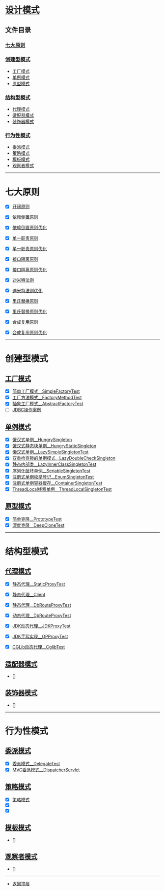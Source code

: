 
# [设计模式](../README.md)

## 文件目录

### [七大原则](#七大原则)

### [创建型模式](#创建型模式)

- [工厂模式](#工厂模式)
- [单例模式](#单例模式)
- [原型模式](#原型模式)

### [结构型模式](#行为性模式)

- [代理模式](#代理模式)
- [适配器模式](#适配器模式)
- [装饰器模式](#装饰器模式)


### [行为性模式](#行为性模式)

- [委派模式](#委派模式)
- [策略模式](#策略模式)
- [模板模式](#模板模式)
- [观察者模式](#观察者模式)

---------------------

# 七大原则

- [x] [开闭原则](src/main/java/com/cpucode/principle/open/closed)

- [x] [依赖倒置原则](src/main/java/com/cpucode/principle/dependence/inversion/simple)
- [x] [依赖倒置原则优化](src/main/java/com/cpucode/principle/dependence/inversion/optimization)

- [x] [单一职责原则](src/main/java/com/cpucode/principle/simple/responsibility/simple)
- [x] [单一职责原则优化](src/main/java/com/cpucode/principle/simple/responsibility/optimization)

- [x] [接口隔离原则](src/main/java/com/cpucode/principle/inter/face/segregation/simple)
- [x] [接口隔离原则优化](src/main/java/com/cpucode/principle/inter/face/segregation/optimization)

- [x] [迪米特法则](src/main/java/com/cpucode/principle/law/of/demeter/simple)
- [x] [迪米特法则优化](src/main/java/com/cpucode/principle/law/of/demeter/optimization)

- [x] [里氏替换原则](src/main/java/com/cpucode/principle/liskov/substitution/simple)
- [x] [里氏替换原则优化](src/main/java/com/cpucode/principle/liskov/substitution/optimization)

- [x] [合成复用原则](src/main/java/com/cpucode/principle/composite/reuse/simple)
- [x] [合成复用原则优化](src/main/java/com/cpucode/principle/composite/reuse/optimization)

----------------------------------

# 创建型模式

## [工厂模式](src/main/java/com/cpucode/pattern/factory)

- [x] [简单工厂模式__SimpleFactoryTest](src/main/java/com/cpucode/pattern/factory/simplefactory/SimpleFactoryTest.java)
- [x] [工厂方法模式__FactoryMethodTest](src/main/java/com/cpucode/pattern/factory/factorymethod/FactoryMethodTest.java)
- [x] [抽象工厂模式__AbstractFactoryTest](src/main/java/com/cpucode/pattern/factory/abstractfactory/AbstractFactoryTest.java)
- [ ] [JDBC操作案例](src/main/java/com/cpucode/pattern/factory/sqlhelper/org/jdbc/sqlhelper)

## [单例模式](src/main/java/com/cpucode/pattern/singleton)

- [x] [饿汉式单例__HungrySingleton](src/main/java/com/cpucode/pattern/singleton/hungry/HungrySingleton.java)
- [x] [饿汉式静态块单例__HungryStaticSingleton](src/main/java/com/cpucode/pattern/singleton/hungry/HungryStaticSingleton.java)
- [x] [懒汉式单例__LazySimpleSingletonTest](src/main/java/com/cpucode/pattern/singleton/lazy/simple/LazySimpleSingletonTest.java)
- [x] [双重检查锁的单例模式__LazyDoubleCheckSingleton](src/main/java/com/cpucode/pattern/singleton/lazy/dou/ble/check/LazyDoubleCheckSingleton.java)
- [x] [静态内部类__LazyInnerClassSingletonTest](src/main/java/com/cpucode/pattern/singleton/lazy/innerClass/LazyInnerClassSingletonTest.java)
- [x] [序列化破坏单例__SeriableSingletonTest](src/main/java/com/cpucode/pattern/singleton/seriable/SeriableSingletonTest.java)
- [x] [注册式单例枚举登记__EnumSingletonTest](src/main/java/com/cpucode/pattern/singleton/register/en/um/EnumSingletonTest.java)
- [x] [注册式单例容器缓存__ContainerSingletonTest](src/main/java/com/cpucode/pattern/singleton/register/container/ContainerSingletonTest.java)
- [x] [ThreadLocal线程单例__ThreadLocalSingletonTest](src/main/java/com/cpucode/pattern/singleton/thread/local/ThreadLocalSingletonTest.java)

## [原型模式](src/main/java/com/cpucode/pattern/prototype)

- [x] [简单克隆__PrototypeTest](src/main/java/com/cpucode/pattern/prototype/simple/PrototypeTest.java)
- [x] [深度克隆__DeepCloneTest](src/main/java/com/cpucode/pattern/prototype/deep/DeepCloneTest.java)

---------------------

# 结构型模式

## [代理模式](src/main/java/com/cpucode/pattern/proxy)

- [x] [静态代理__StaticProxyTest](src/main/java/com/cpucode/pattern/proxy/staticproxy/StaticProxyTest.java)
- [x] [静态代理__Client](src/main/java/com/cpucode/pattern/proxy/simpleproxy/Client.java)
- [x] [静态代理__DbRouteProxyTest](src/main/java/com/cpucode/pattern/proxy/db/route/proxy/staticdb/DbRouteProxyTest.java)
- [x] [动态代理__DbRouteProxyTest](src/main/java/com/cpucode/pattern/proxy/db/route/proxy/dynamic/DbRouteProxyTest.java)
- [x] [JDK动态代理__JDKProxyTest](src/main/java/com/cpucode/pattern/proxy/dynamicproxy/jdkproxy/JDKProxyTest.java)
- [x] [JDK手写实现__GPProxyTest](src/main/java/com/cpucode/pattern/proxy/dynamicproxy/gpproxy/GPProxyTest.java)
- [x] [CGLib动态代理__CglibTest](src/main/java/com/cpucode/pattern/proxy/dynamicproxy/cglibproxy/CglibTest.java)


## [适配器模式]()

- [] []()

## [装饰器模式]()

- [] []()


----------------

# 行为性模式

## [委派模式](src/main/java/com/cpucode/pattern/delegate)

- [x] [委派模式__DelegateTest](src/main/java/com/cpucode/pattern/delegate/simple/DelegateTest.java)
- [x] [MVC委派模式__DispatcherServlet](src/main/java/com/cpucode/pattern/delegate/mvc/DispatcherServlet.java)

## [策略模式](src/main/java/com/cpucode/pattern/strategy)

- [x] [策略模式](src/main/java/com/cpucode/pattern/strategy/promotion/PromotionActivityTest.java)
- [x] [](src/main/java/com/cpucode/pattern/strategy/promotion/PromotionActivityTest2.java)
- [x] [](src/main/java/com/cpucode/pattern/strategy/promotion/PromotionActivityTest3.java)

## [模板模式]()

- [] []()

## [观察者模式]()

- [] []()

---------------

- [返回顶层](../README.md)